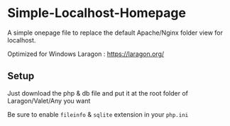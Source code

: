 # Simple-Localhost-Homepage

A simple onepage file to replace the default Apache/Nginx folder view for localhost.

Optimized for Windows Laragon : https://laragon.org/


## Setup

Just download the php & db file and put it at the root folder of Laragon/Valet/Any you want

Be sure to enable `fileinfo` & `sqlite` extension in your `php.ini`
